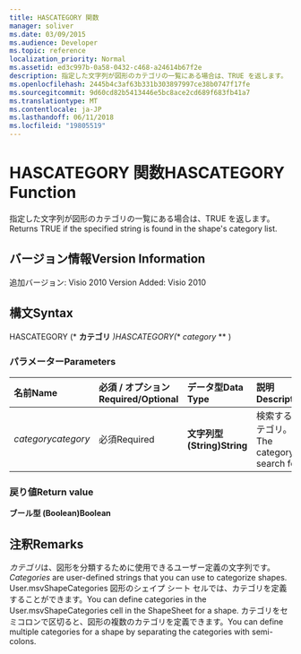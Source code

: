 ```yaml
---
title: HASCATEGORY 関数
manager: soliver
ms.date: 03/09/2015
ms.audience: Developer
ms.topic: reference
localization_priority: Normal
ms.assetid: ed3c997b-0a58-0432-c468-a24614b67f2e
description: 指定した文字列が図形のカテゴリの一覧にある場合は、TRUE を返します。
ms.openlocfilehash: 2445b4c3af63b331b303897997ce38b0747f17fe
ms.sourcegitcommit: 9d60cd82b5413446e5bc8ace2cd689f683fb41a7
ms.translationtype: MT
ms.contentlocale: ja-JP
ms.lasthandoff: 06/11/2018
ms.locfileid: "19805519"
---
```

# <a name="hascategory-function"></a><span data-ttu-id="5b9c3-103">HASCATEGORY 関数</span><span class="sxs-lookup"><span data-stu-id="5b9c3-103">HASCATEGORY Function</span></span>

<span data-ttu-id="5b9c3-104">指定した文字列が図形のカテゴリの一覧にある場合は、TRUE を返します。</span><span class="sxs-lookup"><span data-stu-id="5b9c3-104">Returns TRUE if the specified string is found in the shape's category list.</span></span>
  
## <a name="version-information"></a><span data-ttu-id="5b9c3-105">バージョン情報</span><span class="sxs-lookup"><span data-stu-id="5b9c3-105">Version Information</span></span>

<span data-ttu-id="5b9c3-106">追加バージョン: Visio 2010
</span><span class="sxs-lookup"><span data-stu-id="5b9c3-106">Version Added: Visio 2010</span></span> 
  
## <a name="syntax"></a><span data-ttu-id="5b9c3-107">構文</span><span class="sxs-lookup"><span data-stu-id="5b9c3-107">Syntax</span></span>

<span data-ttu-id="5b9c3-108">HASCATEGORY (* **カテゴリ** *)</span><span class="sxs-lookup"><span data-stu-id="5b9c3-108">HASCATEGORY(** *category* ** )</span></span> 
  
### <a name="parameters"></a><span data-ttu-id="5b9c3-109">パラメーター</span><span class="sxs-lookup"><span data-stu-id="5b9c3-109">Parameters</span></span>

|<span data-ttu-id="5b9c3-110">**名前**</span><span class="sxs-lookup"><span data-stu-id="5b9c3-110">**Name**</span></span>|<span data-ttu-id="5b9c3-111">**必須 / オプション**</span><span class="sxs-lookup"><span data-stu-id="5b9c3-111">**Required/Optional**</span></span>|<span data-ttu-id="5b9c3-112">**データ型**</span><span class="sxs-lookup"><span data-stu-id="5b9c3-112">**Data Type**</span></span>|<span data-ttu-id="5b9c3-113">**説明**</span><span class="sxs-lookup"><span data-stu-id="5b9c3-113">**Description**</span></span>|
|:-----|:-----|:-----|:-----|
| <span data-ttu-id="5b9c3-114">_category_</span><span class="sxs-lookup"><span data-stu-id="5b9c3-114">_category_</span></span> <br/> |<span data-ttu-id="5b9c3-115">必須</span><span class="sxs-lookup"><span data-stu-id="5b9c3-115">Required</span></span>  <br/> |<span data-ttu-id="5b9c3-116">**文字列型 (String)**</span><span class="sxs-lookup"><span data-stu-id="5b9c3-116">**String**</span></span> <br/> |<span data-ttu-id="5b9c3-117">検索するカテゴリ。</span><span class="sxs-lookup"><span data-stu-id="5b9c3-117">The category to search for.</span></span>  <br/> |
   
### <a name="return-value"></a><span data-ttu-id="5b9c3-118">戻り値</span><span class="sxs-lookup"><span data-stu-id="5b9c3-118">Return value</span></span>

 <span data-ttu-id="5b9c3-119">**ブール型 (Boolean)**</span><span class="sxs-lookup"><span data-stu-id="5b9c3-119">**Boolean**</span></span>
  
## <a name="remarks"></a><span data-ttu-id="5b9c3-120">注釈</span><span class="sxs-lookup"><span data-stu-id="5b9c3-120">Remarks</span></span>

 <span data-ttu-id="5b9c3-121">*カテゴリ*は、図形を分類するために使用できるユーザー定義の文字列です。</span><span class="sxs-lookup"><span data-stu-id="5b9c3-121">*Categories*  are user-defined strings that you can use to categorize shapes.</span></span> <span data-ttu-id="5b9c3-122">User.msvShapeCategories 図形のシェイプ シート セルでは、カテゴリを定義することができます。</span><span class="sxs-lookup"><span data-stu-id="5b9c3-122">You can define categories in the User.msvShapeCategories cell in the ShapeSheet for a shape.</span></span> <span data-ttu-id="5b9c3-123">カテゴリをセミコロンで区切ると、図形の複数のカテゴリを定義できます。</span><span class="sxs-lookup"><span data-stu-id="5b9c3-123">You can define multiple categories for a shape by separating the categories with semi-colons.</span></span> 
  

